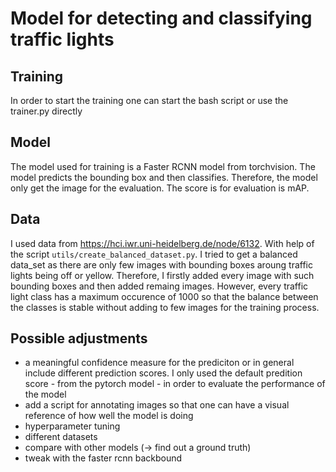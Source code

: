 # Model for detecting and classifying traffic lights

## Training
In order to start the training one can start the bash script or use the trainer.py directly

## Model

The model used for training is a Faster RCNN model from torchvision. The model predicts the bounding box and then classifies. Therefore, the model only get the image for the evaluation. The score is for evaluation is mAP.

## Data

I used data from <https://hci.iwr.uni-heidelberg.de/node/6132>. With help of the script `utils/create_balanced_dataset.py`. I tried to get a balanced data_set as there are only few images with bounding boxes aroung traffic lights being off or yellow. Therefore, I firstly added every image with such bounding boxes and then added remaing images. However, every traffic light class has a maximum occurence of 1000 so that the balance between the classes is stable without adding to few images for the training process.

## Possible adjustments
* a meaningful confidence measure for the prediciton or in general include different prediction scores. I only used the default predition score - from the pytorch model - in order to evaluate the performance of the model
* add a script for annotating images so that one can have a visual reference of how well the model is doing
* hyperparameter tuning
* different datasets
* compare with other models (-> find out a ground truth)
* tweak with the faster rcnn backbound

